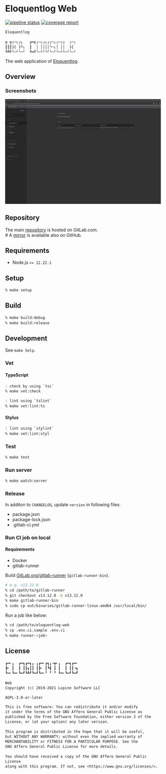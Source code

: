 # Eloquentlog Web

[![pipeline status][pipeline]][ci] [![coverage report][coverage]][ci]

```text
Eloquentlog

╦ ╦┌─┐┌┐   ╔═╗┌─┐┌┐┌┌─┐┌─┐┬  ┌─┐
║║║├┤ ├┴┐  ║  │ ││││└─┐│ ││  ├┤
╚╩╝└─┘└─┘  ╚═╝└─┘┘└┘└─┘└─┘┴─┘└─┘
```

The web application of [Eloquentlog](https://eloquentlog.com).


## Overview

### Screenshots

![screenshot](
doc/img/screenshot-2021050513024622.png?raw=true "Screenshot - 2021-05-05T13:02:46:22+00:00")


## Repository

The main [repository][gitlab] is hosted on GitLab.com.  
\# A [mirror][github] is available also on GitHub.


## Requirements

* Node.js `>= 12.22.1`


## Setup

```zsh
% make setup
```

## Build

```zsh
% make build:debug
% make build:release
```


## Development

See `make help`.

### Vet

#### TypeScript

```zsh
: check by using `tsc`
% make vet:check
```

```zsh
: lint using `tslint`
% make vet:lint:ts
```

#### Stylus

```zsh
: lint using `stylint`
% make vet:lint:styl
```

### Test

```zsh
% make test
```

### Run server

```zsh
% make watch:server
```

### Release

In additon to `CHANGELOG`, update `version` in following files:

* package.json
* package-lock.json
* .gitlab-ci.yml

### Run CI job on local

#### Requirements

* Docker
* gitlab-runner

Build [GitLab.org/gitlab-runner](
https://gitlab.com/gitlab-org/gitlab-runner) (`gitlab-runner-bin`).

```zsh
# e.g. v13.12.0
% cd /path/to/gitlab-runner
% git checkout v13.12.0 -b v13.12.0
% make gitlab-runner-bin
% sudo cp out/binaries/gitlab-runner-linux-amd64 /usr/local/bin/
```

Run a job like below:

```zsh
% cd /path/to/eloquentlog-web
% cp .env.ci.sample .env.ci
% make runner-<job>
```


## License

```text
┏━╸╻  ┏━┓┏━┓╻ ╻┏━╸┏┓╻╺┳╸╻  ┏━┓┏━╸
┣╸ ┃  ┃ ┃┃┓┃┃ ┃┣╸ ┃┗┫ ┃ ┃  ┃ ┃┃╺┓
┗━╸┗━╸┗━┛┗┻┛┗━┛┗━╸╹ ╹ ╹ ┗━╸┗━┛┗━┛

Web
Copyright (c) 2019-2021 Lupine Software LLC
```

`AGPL-3.0-or-later`

```text
This is free software: You can redistribute it and/or modify
it under the terms of the GNU Affero General Public License as
published by the Free Software Foundation, either version 3 of the
License, or (at your option) any later version.

This program is distributed in the hope that it will be useful,
but WITHOUT ANY WARRANTY; without even the implied warranty of
MERCHANTABILITY or FITNESS FOR A PARTICULAR PURPOSE. See the
GNU Affero General Public License for more details.

You should have received a copy of the GNU Affero General Public License
along with this program. If not, see <https://www.gnu.org/licenses/>.
```

[pipeline]: https://gitlab.com/eloquentlog/eloquentlog-web/badges/trunk/pipeline.svg
[coverage]: https://gitlab.com/eloquentlog/eloquentlog-web/badges/trunk/coverage.svg
[ci]: https://gitlab.com/eloquentlog/eloquentlog-web/pipelines
[gitlab]: https://gitlab.com/eloquentlog/eloquentlog-web
[github]: https://github.com/eloquentlog/eloquentlog-web
